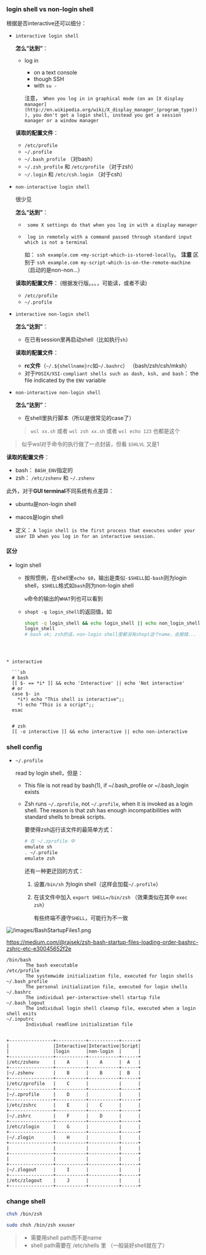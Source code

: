 



### login shell vs non-login shell

根据是否interactive还可以细分：

* `interactive login shell`

  **怎么“达到”**：

  * log in 

    * on a text console
    * though SSH
    * with `su -`

    注意，` When you log in in graphical mode (on an [X display manager](http://en.wikipedia.org/wiki/X_display_manager_(program_type))), you don't get a login shell, instead you get a session manager or a window manager`

  **读取的配置文件**：

  * `/etc/profile`
  * `~/.profile`
  * `~/.bash_profile` （对bash）
  * `~/.zsh_profile` 和 `/etc/profile` （对于zsh）
  * `~/.login` 和 `/etc/csh.login`  （对于csh）

* `non-interactive login shell`

  很少见

  **怎么“达到”**：

  * ` some X settings do that when you log in with a display manager`

  * ` log in remotely with a command passed through standard input which is not a terminal`

    如： `ssh example.com <my-script-which-is-stored-locally`。 **注意** 区别于 `ssh example.com my-script-which-is-on-the-remote-machine` （启动的是non-non...）

  **读取的配置文件**： (根据发行版。。。，可能读，或者不读)

  * `/etc/profile`
  * `~/.profile`

* `interactive non-login shell`

  **怎么“达到”**：

  * 在已有session里再启动shell（比如执行`sh`）

  **读取的配置文件**：

  * **rc文件**（`~/.${shellname}rc`如`~/.bashrc`） （bash/zsh/csh/mksh）
  * 对于`POSIX/XSI-compliant shells such as dash, ksh, and bash`：  the file indicated by the `ENV` variable

* `non-interactive non-login shell`

  **怎么“达到”**：

  * 在shell里执行脚本（所以是很常见的case了）

  > `wsl xx.sh` 或者 `wsl zsh xx.sh`  或者 `wsl echo 123` 也都是这个
>
  > 似乎wsl对于命令的执行做了一点封装，但看 `$SHLVL` 又是1

  **读取的配置文件**：

  * bash： `BASH_ENV`指定的
  * zsh： `/etc/zshenv` 和 `~/.zshenv`



此外，对于**GUI terminal**不同系统有点差异：

* ubuntu是non-login shell

* macos是login shell

  





* 定义： `A login shell is the first process that executes under your user ID when you log in for an interactive session. `







#### **区分**

* login shell
  * 按照惯例，在shell里`echo $0`，输出是类似`-$SHELL`如`-bash`则为login shell，`$SHELL`格式如`bash`则为non-login shell

    `w`命令的输出的`WHAT`列也可以看到

  * `shopt -q login_shell`的返回值，如 

    ```sh
    shopt -q login_shell && echo login_shell || echo non_login_shell
    login_shell
    # bash ok; zsh的话，non-login shell里都没有shopt这个name，会报错... 虽然可以推断出...
```
    
  
  
* interactive

  ```sh
  # bash
  [[ $- == *i* ]] && echo 'Interactive' || echo 'Not interactive'
  # or
  case $- in
    *i*) echo "This shell is interactive";;
    *) echo "This is a script";;
  esac
  
  
  # zsh
  [[ -o interactive ]] && echo interactive || echo non-interactive
  ```

  



### shell config



* `~/.profile`

  read by login shell，但是：

  * This file is not read by bash(1), if ~/.bash_profile or ~/.bash_login exists

  * Zsh runs `~/.zprofile`, not `~/.profile`, when it is invoked as a login shell. The reason is that zsh has enough incompatibilities with standard shells to break scripts.

    要使得zsh运行该文件的最简单方式：

    ```sh
    # 在 ~/.zprofile 中
    emulate sh
    . ~/.profile
    emulate zsh
    ```

    还有一种更迂回的方式：

    1. 设置`/bin/sh` 为login shell（这样会加载`~/.profile`）

    2. 在该文件中加入 `export SHELL=/bin/zsh` （效果类似在其中 `exec zsh`）

       有些终端不遵守`SHELL`，可能行为不一致

  



![/images/BashStartupFiles1.png](_pics/shell_yonka/BashStartupFiles1.png)



https://medium.com/@rajsek/zsh-bash-startup-files-loading-order-bashrc-zshrc-etc-e30045652f2e



```
/bin/bash
       The bash executable
/etc/profile
       The systemwide initialization file, executed for login shells
~/.bash_profile
       The personal initialization file, executed for login shells
~/.bashrc
       The individual per-interactive-shell startup file
~/.bash_logout
       The individual login shell cleanup file, executed when a login shell exits
~/.inputrc
       Individual readline initialization file
       
       
+----------------+-----------+-----------+------+
|                |Interactive|Interactive|Script|
|                |login      |non-login  |      |
+----------------+-----------+-----------+------+
|/etc/zshenv     |    A      |    A      |  A   |
+----------------+-----------+-----------+------+
|~/.zshenv       |    B      |    B      |  B   |
+----------------+-----------+-----------+------+
|/etc/zprofile   |    C      |           |      |
+----------------+-----------+-----------+------+
|~/.zprofile     |    D      |           |      |
+----------------+-----------+-----------+------+
|/etc/zshrc      |    E      |    C      |      |
+----------------+-----------+-----------+------+
|~/.zshrc        |    F      |    D      |      |
+----------------+-----------+-----------+------+
|/etc/zlogin     |    G      |           |      |
+----------------+-----------+-----------+------+
|~/.zlogin       |    H      |           |      |
+----------------+-----------+-----------+------+
|                |           |           |      |
+----------------+-----------+-----------+------+
|                |           |           |      |
+----------------+-----------+-----------+------+
|~/.zlogout      |    I      |           |      |
+----------------+-----------+-----------+------+
|/etc/zlogout    |    J      |           |      |
+----------------+-----------+-----------+------+       
```





### change shell

```bash
chsh /bin/zsh

sudo chsh /bin/zsh xxuser
```

> * 需要用shell path而不是name
> * shell path需要在 /etc/shells 里 （一般装好shell就在了）





